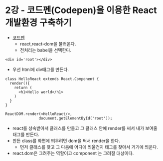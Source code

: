 # 2강 - 코드펜(Codepen)을 이용한 React 개발환경 구축하기

- [코드펜](https://codepen.io/)
  - react,react-dom을 불러온다.
  - 전처리는 babel을 선택한다.

```ㅗtml
<div id='root'></div>
```

- 우선 html에 div태그를 만든다. 

```
class HelloReact extends React.Component {
  render(){
    return (
      <h1>Hello world</h1>
    )
  }
}

ReactDOM.render(<HelloReact/>,
               document.getElementById('root'));
```

- react를 상속받아서 클래스를 만들고 그 클래스 안에 render를 써서 내가 보여줄 태그를 만든다.
- 만든 class를 화면에 띄우려면 dom을 써서 render을 한다.
  - 먼저 클래스를 찾고 그 다음에 어디에 띄울건지 태그를 찾아서 거기에 띄운다.
- react.dom은 그려주는 역할이고 component 는  그려질 대상이다.